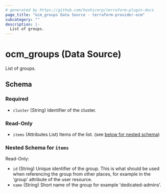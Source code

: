```yaml
---
# generated by https://github.com/hashicorp/terraform-plugin-docs
page_title: "ocm_groups Data Source - terraform-provider-ocm"
subcategory: ""
description: |-
  List of groups.
---
```


# ocm_groups (Data Source)

List of groups.



<!-- schema generated by tfplugindocs -->
## Schema

### Required

- `cluster` (String) Identifier of the cluster.

### Read-Only

- `items` (Attributes List) Items of the list. (see [below for nested schema](#nestedatt--items))

<a id="nestedatt--items"></a>
### Nested Schema for `items`

Read-Only:

- `id` (String) Unique identifier of the group. This is what should be used when referencing the group from other places, for example in the 'group' attribute of the user resource.
- `name` (String) Short name of the group for example 'dedicated-admins'.


